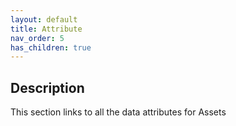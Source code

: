 ```yaml
---
layout: default
title: Attribute
nav_order: 5
has_children: true
---
```

## Description
This section links to all the data attributes for Assets
